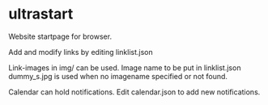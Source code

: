 # ultrastart
Website startpage for browser. 

Add and modify links by editing linklist.json

Link-images in img/ can be used. Image name to be put in linklist.json
dummy_s.jpg is used when no imagename specified or not found.

Calendar can hold notifications. Edit calendar.json to add new notifications.
